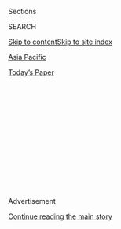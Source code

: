 <div id="app">

<div>

<div>

<div>

<div class="NYTAppHideMasthead css-1q2w90k e1suatyy0">

<div class="section css-ui9rw0 e1suatyy2">

<div class="css-eph4ug er09x8g0">

<div class="css-6n7j50">

</div>

<span class="css-1dv1kvn">Sections</span>

<div class="css-10488qs">

<span class="css-1dv1kvn">SEARCH</span>

</div>

[Skip to content](#site-content)[Skip to site index](#site-index)

</div>

<div id="masthead-section-label" class="css-1wr3we4 eaxe0e00">

[Asia
Pacific](https://www.nytimes.com/section/world/asia)

</div>

<div class="css-10698na e1huz5gh0">

</div>

</div>

<div id="masthead-bar-one" class="section hasLinks css-15hmgas e1csuq9d3">

<div class="css-uqyvli e1csuq9d0">

</div>

<div class="css-1uqjmks e1csuq9d1">

</div>

<div class="css-9e9ivx">

[](https://myaccount.nytimes.com/auth/login?response_type=cookie&client_id=vi)

</div>

<div class="css-1bvtpon e1csuq9d2">

[Today’s
Paper](https://www.nytimes.com/section/todayspaper)

</div>

</div>

</div>

</div>

<div data-aria-hidden="false">

<div id="site-content" data-role="main">

<div>

<div class="css-1aor85t" style="opacity:0.000000001;z-index:-1;visibility:hidden">

<div class="css-1hqnpie">

<div class="css-epjblv">

<span class="css-17xtcya">[Asia
Pacific](/section/world/asia)</span><span class="css-x15j1o">|</span><span class="css-fwqvlz">Huawei
Fires Employee Arrested in Poland on Spying
Charges</span>

</div>

<div class="css-k008qs">

<div class="css-1iwv8en">

<span class="css-18z7m18"></span>

<div>

</div>

</div>

<span class="css-1n6z4y">https://nyti.ms/2H8fvoh</span>

<div class="css-1705lsu">

<div class="css-4xjgmj">

<div class="css-4skfbu" data-role="toolbar" data-aria-label="Social Media Share buttons, Save button, and Comments Panel with current comment count" data-testid="share-tools">

  - 
  - 
  - 
  - 
    
    <div class="css-6n7j50">
    
    </div>

  - 

</div>

</div>

</div>

</div>

</div>

</div>

<div id="NYT_TOP_BANNER_REGION" class="css-13pd83m">

</div>

<div id="top-wrapper" class="css-1sy8kpn">

<div id="top-slug" class="css-l9onyx">

Advertisement

</div>

[Continue reading the main
story](#after-top)

<div class="ad top-wrapper" style="text-align:center;height:100%;display:block;min-height:250px">

<div id="top" class="place-ad" data-position="top" data-size-key="top">

</div>

</div>

<div id="after-top">

</div>

</div>

<div id="sponsor-wrapper" class="css-1hyfx7x">

<div id="sponsor-slug" class="css-19vbshk">

Supported by

</div>

[Continue reading the main
story](#after-sponsor)

<div id="sponsor" class="ad sponsor-wrapper" style="text-align:center;height:100%;display:block">

</div>

<div id="after-sponsor">

</div>

</div>

<div class="css-1vkm6nb ehdk2mb0">

# Huawei Fires Employee Arrested in Poland on Spying Charges

</div>

<div class="css-79elbk" data-testid="photoviewer-wrapper">

<div class="css-z3e15g" data-testid="photoviewer-wrapper-hidden">

</div>

<div class="css-1a48zt4 ehw59r15" data-testid="photoviewer-children">

![<span class="css-16f3y1r e13ogyst0" data-aria-hidden="true">Huawei’s
offices in Warsaw. A local employee at another telecommunications
company was also arrested on the same
charges.</span><span class="css-cnj6d5 e1z0qqy90" itemprop="copyrightHolder"><span class="css-1ly73wi e1tej78p0">Credit...</span><span><span>Kacper
Pempel/Reuters</span></span></span>](https://static01.nyt.com/images/2019/01/13/world/13huawei/merlin_149017659_34c872ef-c530-4cd1-a104-4fc01418c576-articleLarge.jpg?quality=75&auto=webp&disable=upscale)

</div>

</div>

<div class="css-xt80pu e12qa4dv0">

<div class="css-18e8msd">

<div class="css-vp77d3 epjyd6m0">

<div class="css-1baulvz">

By [<span class="css-1baulvz last-byline" itemprop="name">Raymond
Zhong</span>](https://www.nytimes.com/by/raymond-zhong)

</div>

</div>

  - Jan. 12,
    2019

  - 
    
    <div class="css-4xjgmj">
    
    <div class="css-d8bdto" data-role="toolbar" data-aria-label="Social Media Share buttons, Save button, and Comments Panel with current comment count" data-testid="share-tools">
    
      - 
      - 
      - 
      - 
        
        <div class="css-6n7j50">
        
        </div>
    
      - 
    
    </div>
    
    </div>

</div>

<div class="css-tk9fsr">

[阅读简体中文版](https://cn.nytimes.com/china/20190114/huawei-wang-weijing-poland/ "Read in Simplified Chinese")[閱讀繁體中文版](https://cn.nytimes.com/china/20190114/huawei-wang-weijing-poland/zh-hant/ "Read in Traditional Chinese")

</div>

</div>

<div class="section meteredContent css-1r7ky0e" name="articleBody" itemprop="articleBody">

<div class="css-1fanzo5 StoryBodyCompanionColumn">

<div class="css-53u6y8">

BEIJING — The Chinese telecommunications giant Huawei has fired an
employee who was [arrested in
Poland](https://www.nytimes.com/2019/01/11/world/europe/poland-china-huawei-spy.html)
on charges of spying for the Chinese government, saying in a statement
late Saturday that the worker had brought “disrepute” to the company.

Huawei said that the alleged actions that the employee, Wang Weijing,
had been accused of had nothing to do with the company.

“In accordance with the terms and conditions of Huawei’s labor contract,
we have made this decision because the incident in question has brought
Huawei into disrepute,” a company spokesman, Joe Kelly, said.

The Polish authorities announced the arrests of Mr. Wang and a Polish
telecommunications worker on Friday. That move came at a time of
[growing concern among the United States and its
allies](https://www.nytimes.com/2018/12/06/technology/huawei-arrest-meng-wanzhou.html)
about Chinese technology suppliers, and after the December arrest in
Canada of Huawei’s chief financial officer and the daughter of the
company’s founder.

</div>

</div>

<div class="css-1fanzo5 StoryBodyCompanionColumn">

<div class="css-53u6y8">

Huawei’s equipment is used in mobile phone and internet networks around
the world. But American officials have for years considered the company
to be vulnerable to efforts by Beijing to spy on Americans or sabotage
their communication systems.

Huawei denies that it operates as an extension of Beijing. Still, as the
company has grown to become the world’s top supplier of
telecommunications gear, the United States government has worked to
discourage American mobile carriers and consumers from buying its
equipment. Washington has shared its security concerns with allied
governments in Europe and elsewhere.

On Dec. 1, Meng Wanzhou, Huawei’s chief financial officer, was arrested
in Canada at the request of the United States. American investigators
have accused her of [deceiving financial
institutions](https://www.nytimes.com/2018/12/14/business/huawei-meng-hsbc-canada.html)
about Huawei’s business in Iran, causing them to inadvertently violate
United States sanctions. The Canadian legal authorities have not yet
decided whether Ms. Meng will be extradited to the United States.

Diplomatic tensions between China and Canada jumped after Ms. Meng’s
arrest, with Beijing detaining several Canadians in what were seen as
tit-for-tat arrests.[Among those still being held in
China](https://www.nytimes.com/2018/12/14/world/canada/china-detained-spavor-kovrig.html)
are Michael Kovrig, an experienced diplomat and Sinophile who had spent
years investigating sensitive subjects like the human rights of minority
groups in China; and Michael Spavor, an entrepreneur with high-level
contacts in North Korea.

The second person arrested by the Polish authorities this past week was
an employee of Orange, the French telecommunications company. Orange’s
office was raided, and the employee’s belongings were seized. Polish
officials did not offer more details about what the two men were accused
of, but said that they would be held for three months while the
investigation continued.

</div>

</div>

<div class="css-1fanzo5 StoryBodyCompanionColumn">

<div class="css-53u6y8">

Poland is Huawei’s headquarters for Central and Eastern Europe and the
Nordic region.

A LinkedIn profile for Mr. Wang showed he has been employed by Huawei’s
Polish division since 2011 and previously served as attaché to the
Chinese general consul in Gdansk from 2006 to 2011, according to
Reuters.

Europe has been an important market for Huawei. Largely shut out of the
United States, the company has found many eager customers in Europe,
[both for its
smartphones](https://www.nytimes.com/2019/01/04/technology/china-smartphones-iphone.html?rref=collection%2Fbyline%2Fraymond-zhong&action=click&contentCollection=undefined&region=stream&module=stream_unit&version=latest&contentPlacement=3&pgtype=collection)
and for its telecommunications equipment.

As cellular providers around the world prepare to build networks using
fifth-generation, or 5G, wireless technology, Huawei has tested new
equipment with a number of major European carriers.

</div>

</div>

</div>

<div>

</div>

<div>

</div>

<div>

</div>

<div>

<div id="bottom-wrapper" class="css-1ede5it">

<div id="bottom-slug" class="css-l9onyx">

Advertisement

</div>

[Continue reading the main
story](#after-bottom)

<div id="bottom" class="ad bottom-wrapper" style="text-align:center;height:100%;display:block;min-height:90px">

</div>

<div id="after-bottom">

</div>

</div>

</div>

</div>

</div>

## Site Index

<div>

</div>

## Site Information Navigation

  - [© <span>2020</span> <span>The New York Times
    Company</span>](https://help.nytimes.com/hc/en-us/articles/115014792127-Copyright-notice)

<!-- end list -->

  - [NYTCo](https://www.nytco.com/)
  - [Contact
    Us](https://help.nytimes.com/hc/en-us/articles/115015385887-Contact-Us)
  - [Work with us](https://www.nytco.com/careers/)
  - [Advertise](https://nytmediakit.com/)
  - [T Brand Studio](http://www.tbrandstudio.com/)
  - [Your Ad
    Choices](https://www.nytimes.com/privacy/cookie-policy#how-do-i-manage-trackers)
  - [Privacy](https://www.nytimes.com/privacy)
  - [Terms of
    Service](https://help.nytimes.com/hc/en-us/articles/115014893428-Terms-of-service)
  - [Terms of
    Sale](https://help.nytimes.com/hc/en-us/articles/115014893968-Terms-of-sale)
  - [Site
    Map](https://spiderbites.nytimes.com)
  - [Help](https://help.nytimes.com/hc/en-us)
  - [Subscriptions](https://www.nytimes.com/subscription?campaignId=37WXW)

</div>

</div>

</div>

</div>
